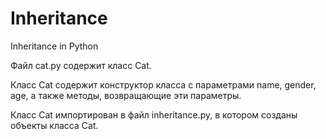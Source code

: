 # Inheritance
Inheritance in Python

Файл cat.py содержит класс Cat.

Класс Cat содержит конструктор класса с параметрами name, gender, age, а также методы, возвращающие эти параметры.

Класс Cat импортирован в файл inheritance.py, в котором созданы объекты класса Cat.
